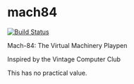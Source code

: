 mach84
======

[![Build Status](https://travis-ci.org/blackchip-org/mach84.svg?branch=master)](https://travis-ci.org/blackchip-org/mach84)

Mach-84: The Virtual Machinery Playpen

Inspired by the Vintage Computer Club

This has no practical value.
